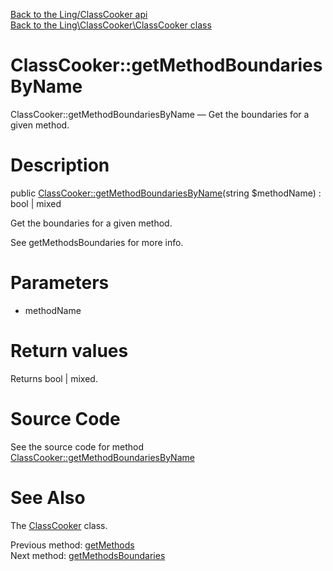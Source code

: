 [Back to the Ling/ClassCooker api](https://github.com/lingtalfi/ClassCooker/blob/master/doc/api/Ling/ClassCooker.md)<br>
[Back to the Ling\ClassCooker\ClassCooker class](https://github.com/lingtalfi/ClassCooker/blob/master/doc/api/Ling/ClassCooker/ClassCooker.md)


ClassCooker::getMethodBoundariesByName
================



ClassCooker::getMethodBoundariesByName — Get the boundaries for a given method.




Description
================


public [ClassCooker::getMethodBoundariesByName](https://github.com/lingtalfi/ClassCooker/blob/master/doc/api/Ling/ClassCooker/ClassCooker/getMethodBoundariesByName.md)(string $methodName) : bool | mixed




Get the boundaries for a given method.

See getMethodsBoundaries for more info.




Parameters
================


- methodName

    


Return values
================

Returns bool | mixed.








Source Code
===========
See the source code for method [ClassCooker::getMethodBoundariesByName](https://github.com/lingtalfi/ClassCooker/blob/master/ClassCooker.php#L410-L417)


See Also
================

The [ClassCooker](https://github.com/lingtalfi/ClassCooker/blob/master/doc/api/Ling/ClassCooker/ClassCooker.md) class.

Previous method: [getMethods](https://github.com/lingtalfi/ClassCooker/blob/master/doc/api/Ling/ClassCooker/ClassCooker/getMethods.md)<br>Next method: [getMethodsBoundaries](https://github.com/lingtalfi/ClassCooker/blob/master/doc/api/Ling/ClassCooker/ClassCooker/getMethodsBoundaries.md)<br>

